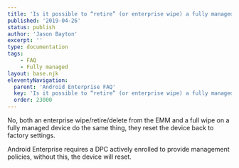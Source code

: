 ```yaml
---
title: 'Is it possible to “retire” (or enterprise wipe) a fully managed device?'
published: '2019-04-26'
status: publish
author: 'Jason Bayton'
excerpt: ''
type: documentation
tags: 
    - FAQ
    - Fully managed
layout: base.njk
eleventyNavigation:
  parent: 'Android Enterprise FAQ'
  key: 'Is it possible to “retire” (or enterprise wipe) a fully managed device?'
  order: 23000
--- 
```

No, both an enterprise wipe/retire/delete from the EMM and a full wipe on a fully managed device do the same thing, they reset the device back to factory settings.

Android Enterprise requires a DPC actively enrolled to provide management policies, without this, the device will reset.

